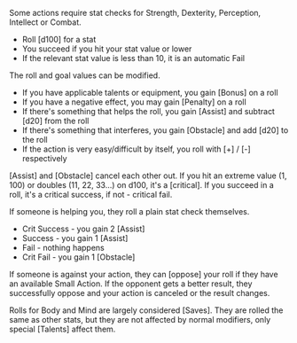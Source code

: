Some actions require stat checks for Strength, Dexterity, Perception, Intellect or Combat. 

- Roll [d100] for a stat
- You succeed if you hit your stat value or lower
- If the relevant stat value is less than 10, it is an automatic Fail

The roll and goal values can be modified.

- If you have applicable talents or equipment, you gain [Bonus] on a roll
- If you have a negative effect, you may gain [Penalty] on a roll
- If there's something that helps the roll, you gain [Assist] and subtract [d20] from the roll
- If there's something that interferes, you gain [Obstacle] and add [d20] to the roll
- If the action is very easy/difficult by itself, you roll with [+] / [-] respectively

[Assist] and [Obstacle] cancel each other out.
If you hit an extreme value (1, 100) or doubles (11, 22, 33...) on d100, it's a [critical]. If you succeed in a roll, it's a critical success, if not - critical fail.

If someone is helping you, they roll a plain stat check themselves.

- Crit Success - you gain 2 [Assist]
- Success - you gain 1 [Assist]
- Fail - nothing happens
- Crit Fail - you gain 1 [Obstacle]

If someone is against your action, they can [oppose] your roll if they have an available Small Action. If the opponent gets a better result, they successfully oppose and your action is canceled or the result changes.

Rolls for Body and Mind are largely considered [Saves]. They are rolled the same as other stats, but they are not affected by normal modifiers, only special [Talents] affect them.